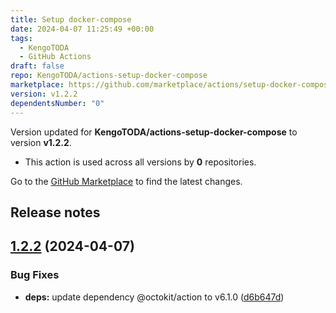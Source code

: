 ```yaml
---
title: Setup docker-compose
date: 2024-04-07 11:25:49 +00:00
tags:
  - KengoTODA
  - GitHub Actions
draft: false
repo: KengoTODA/actions-setup-docker-compose
marketplace: https://github.com/marketplace/actions/setup-docker-compose
version: v1.2.2
dependentsNumber: "0"
---
```



Version updated for **KengoTODA/actions-setup-docker-compose** to version **v1.2.2**.
- This action is used across all versions by **0** repositories.

Go to the [GitHub Marketplace](https://github.com/marketplace/actions/setup-docker-compose) to find the latest changes.

## Release notes

## [1.2.2](https://github.com/KengoTODA/actions-setup-docker-compose/compare/v1.2.1...v1.2.2) (2024-04-07)


### Bug Fixes

* **deps:** update dependency @octokit/action to v6.1.0 ([d6b647d](https://github.com/KengoTODA/actions-setup-docker-compose/commit/d6b647df289e3f2e3db22aeb1d8868a5ae4fce5e))




